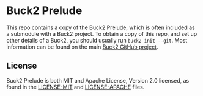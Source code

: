 # Buck2 Prelude

This repo contains a copy of the Buck2 Prelude, which is often included as a submodule with a Buck2 project.
To obtain a copy of this repo, and set up other details of a Buck2, you should usually run `buck2 init --git`.
Most information can be found on the main [Buck2 GitHub project](https://github.com/facebook/buck2).

## License

Buck2 Prelude is both MIT and Apache License, Version 2.0 licensed, as found in the [LICENSE-MIT](LICENSE-MIT) and [LICENSE-APACHE](LICENSE-APACHE) files.
